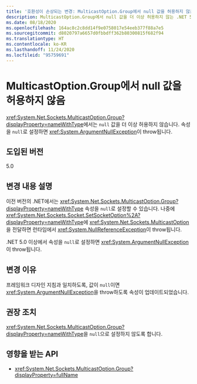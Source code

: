 ```yaml
---
title: '호환성이 손상되는 변경: MulticastOption.Group에서 null 값을 허용하지 않음'
description: MulticastOption.Group에서 null 값을 더 이상 허용하지 않는 .NET 5.0의 호환성이 손상되는 변경에 대해 알아봅니다.
ms.date: 08/18/2020
ms.openlocfilehash: 164ac8c2c8dd14f9e0758017e54eeb377f88a7e5
ms.sourcegitcommit: d8020797a6657d0fbbdff362b80300815f682f94
ms.translationtype: HT
ms.contentlocale: ko-KR
ms.lasthandoff: 11/24/2020
ms.locfileid: "95759691"
---
```

# <a name="multicastoptiongroup-doesnt-accept-a-null-value"></a>MulticastOption.Group에서 null 값을 허용하지 않음

<xref:System.Net.Sockets.MulticastOption.Group?displayProperty=nameWithType>에서는 `null` 값을 더 이상 허용하지 않습니다. 속성을 `null`로 설정하면 <xref:System.ArgumentNullException>이 throw됩니다.

## <a name="version-introduced"></a>도입된 버전

5.0

## <a name="change-description"></a>변경 내용 설명

이전 버전의 .NET에서는 <xref:System.Net.Sockets.MulticastOption.Group?displayProperty=nameWithType> 속성을 `null`로 설정할 수 있습니다. 나중에 <xref:System.Net.Sockets.Socket.SetSocketOption%2A?displayProperty=nameWithType>에 <xref:System.Net.Sockets.MulticastOption>을 전달하면 런타임에서 <xref:System.NullReferenceException>이 throw됩니다.

.NET 5.0 이상에서 속성을 `null`로 설정하면 <xref:System.ArgumentNullException>이 throw됩니다.

## <a name="reason-for-change"></a>변경 이유

프레임워크 디자인 지침과 일치하도록, 값이 `null`이면 <xref:System.ArgumentNullException>을 throw하도록 속성이 업데이트되었습니다.

## <a name="recommended-action"></a>권장 조치

<xref:System.Net.Sockets.MulticastOption.Group?displayProperty=nameWithType>을 `null`으로 설정하지 않도록 합니다.

## <a name="affected-apis"></a>영향을 받는 API

- <xref:System.Net.Sockets.MulticastOption.Group?displayProperty=fullName>

<!--

### Affected APIs

- `P:System.Net.Sockets.MulticastOption.Group`

### Category

Networking

-->
